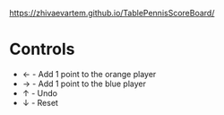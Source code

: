 https://zhivaevartem.github.io/TablePennisScoreBoard/

# Controls
* ← - Add 1 point to the orange player
* → - Add 1 point to the blue player
* ↑ - Undo
* ↓ - Reset
